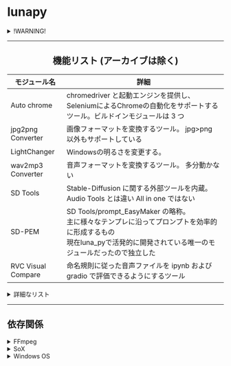 # lunapy

<details> <summary> !WARNING! </summary>
Do not use modules that were previously committed in this repositories and have now been removed(Archived doesn't including "removed".).
They have been deemed problematic for distribution.
I will not be liable for any and all damages caused by their use by third parties.

If you know of any existing ones that you deem problematic for distribution, please contact me.

/

このリポシトリで過去にコミットされていて、現在削除(アーカイブ化は「削除」に含まれません)されているモジュールは使用しないでください。
それらは配布するには問題があると判断したものです。
それらを第三者が使用することによって生じた全ての損害に対して私は一切の責任を負いません。

現存しているもので配布には問題があると判断されるものがある場合、連絡してください。

Provide / Translated by. ChatGPT
</details>


-----------

<h2> <center> 機能リスト (アーカイブは除く) </center></h2>

| モジュール名 | 詳細 |
| --- | --- |
| Auto chrome | chromedriver と起動エンジンを提供し、 SeleniumによるChromeの自動化をサポートするツール。ビルドインモジュールは 3 つ | v1-selenium4 |
| jpg2png Converter | 画像フォーマットを変換するツール。 jpg>png 以外もサポートしている | v1.1.1 |
| LightChanger | Windowsの明るさを変更する。 | v1.1 |
| wav2mp3 Converter | 音声フォーマットを変換するツール。 多分動かない | v1.1.0 |
| SD Tools | Stable-Diffusion に関する外部ツールを内蔵。 Audio Tools とは違い All in one ではない | - |
| SD-PEM | SD Tools/prompt_EasyMaker の略称。 <br />主に様々なテンプレに沿ってプロンプトを効率的に形成するもの <br/>現在luna_pyで活発的に開発されている唯一のモジュールだったので独立した |
| RVC Visual Compare | 命名規則に従った音声ファイルを ipynb および gradio で評価できるようにするツール |

<details> <summary> 詳細なリスト </summary>

| モジュール名 | 最新ver | 最新更新日 | 関数モードの有無 | WebUIの有無 | アーカイブ化 | 開発中か | ライセンス | APIモード |
| --- | --- | --- | --- | --- | --- | --- | --- | --- |
| Audio augmentation | v1.0.2 | [2023/09/02](https://github.com/luna724/luna_py/commit/85a728a80a83f26f26720b1845fb52145cfb2621) | ✅ | × | ✅ | × | MIT | × |
| Audio length calculator | v1.0pre3 | [2023/08/26](https://github.com/luna724/luna_py/commit/56e77137f8844af20d4c794fbb02c41f10e19066) | ✅ | ✅ | ✅ | × | MIT | × |
| Audio tools | - | [2023/12/15](https://github.com/luna724/luna_py/commit/f9998fa5c89d7675ba1925474fe3d46b3fb17f9b) | ✅ | ✅ | ✅ | × | MIT | × |
| Auto chrome | v1-selenium4 | [2024/04/28](https://github.com/luna724/luna_py/commit/463b5cb7d054e695258b34017a2c5def1438cbf0) | ✅ | × | × | ✅ | MIT | △ (拡張機能を前提としている) | 
| JPG2PNG Converter | v1.1.1 | [2023/09/02](https://github.com/luna724/luna_py/commit/85a728a80a83f26f26720b1845fb52145cfb2621) | ✅ | ✅ | × | × | MIT | × |
| LightChanger | v1.1 | [2024/01/09](https://github.com/luna724/luna_py/commit/2ddbe38f0ced862d047350fb85b3fbe38668c9cd) | ✅ | × | ✅ | × | MIT | × |
| WAV2MP3 Converter | v1.1.0 | [2023/08/11](https://github.com/luna724/luna_py/commit/b2f631256a3bc167476b1b444e337c05fbe6f233) | ✅ | × | ✅ | × | MIT | × |
| SD Tools/dataset utils | - | [2024/01/16](https://github.com/luna724/luna_py/commit/7667148df490f441af885edc5eda8119b3907365) | × | ✅ | × | ✅ | MIT | × |
| SD-PEM | β4.0-CE-preview | [2024/05/13](https://github.com/luna724/luna_py/commit/bee0413d98b6ad522ccfa73a6a7986a68e87ff99) | ✅ | ✅ | × | ✅ | AGPL-3.0 | △ (SDPDBに対してのみ) |
| Prax config switcher | v1.2 | [2024/02/17](https://github.com/luna724/luna_py/commit/509e45a1cf714be9b31c6fcb95eb1e8d3c756be1) | ✅ | ✅ | ✅ | × | MIT | × |
| LGS (Luna's Global Scripts) | - | [2024/04/04](https://github.com/luna724/luna_py/commit/70ca9a7a2a2916ff41e4addb1b9f2e44b8591ed5) | ✅ | × | × | ✅ | MIT | ✅ (pythonモジュール) |
| RVC Visual Compare | β1.0-r1 ipynb - full | [2024/06/02](https://github.com/luna724/luna_py/commit/4620853dd4bb30932e3b3b424d2b0f66767d7949) | ✅ | × | × | ✅ | MIT | × |

</details> 

---

## 依存関係

<details><summary> FFmpeg </summary>
<a href="https://ffmpeg.org"> <center> 公式サイト (ffmpeg.org) </center> </a><br />
<a href="https://www.gyan.dev/ffmpeg/builds/ffmpeg-git-full.7z">  <center>  >> ダウンロード (win-7.0-full) <<  </center> </a>
<br />
<a><h4>必要とするモジュール</h4></a>

| モジュール名 | 要求バージョン (テスト済み) |
| --- | --- |
| Audio Augmentation | full-7.0+ |
| Audio-length calculator | full-7.0+ |
| Audio properties Auto generator | full-7.0+ |
| Audio tools | full-7.0+ |
| mp3 to wav Converter | full-7.0+ |
| lunapy webui | full-7.0+ |


</details>

<details><summary> SoX </summary>
<a href="https://sox.sourceforge.net"> <center> 公式サイト (sourceforge) </center> </a> <br />
<a href="https://sourceforge.net/projects/sox/files/latest/download"> <center> >> ダウンロード (sourceforge) << </center></a>
<br />
<a><h4>必要とするモジュール</h4></a>

| モジュール名 | 要求バージョン (テスト済み) |
| --- | --- |
| Audio Augmentation | 14.4.2-win32+ |


</details>

<details><summary> Windows OS </summary>
<a href="https://www.microsoft.com/ja-jp/software-download/windows10"> <center> 公式サイト (microsoft) </center></a><br />
<a href="https://www.microsoft.com/ja-jp/software-download/windows10ISO"> <center> >> ダウンロード << </center></a>
<br />
<a><h4>必要とするモジュール</h4></a>

| モジュール名 | 要求バージョン (テスト済み) |
| --- | --- |
| Light Changer | win10-Pro (AMD64bit)+ |
| Auto chrome (Automatic Chromedriver installerのみ) | Chrome driverがサポートするすべてのwindows (64bit) なくても手動でインストールすることで実行可能 |


</details>

